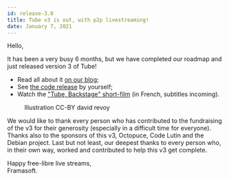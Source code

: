 ```yaml
---
id: release-3.0
title: Tube v3 is out, with p2p livestreaming!
date: January 7, 2021
---
```


<p>Hello,</p>

<p>
  It has been a very busy 6 months, but we have completed our roadmap and just released version 3 of Tube!
</p>

<ul>
  <li>
    Read all about it <a rel="noreferrer noopener" target="_blank"
      href="https://framablog.org/2021/01/07/tube-v3-its-a-live-a-liiiiive/">on our blog</a>;
  </li>

  <li>
    See <a rel="noreferrer noopener" target="_blank"
      href="https://github.com/Chocobozzz/Tube/releases/tag/v3.0.0">the code release</a> by yourself;
  </li>

  <li>
    Watch the <a rel="noreferrer noopener" target="_blank"
      href="https://framatube.org/videos/watch/8519184e-b0c0-45f9-a005-4baddcd41f88">"Tube, Backstage"
      short-film</a> (in French, subtitles incoming).
  </li>
</ul>

<figure>
  <img loading="lazy"
    src="https://framablog.org/wp-content/uploads/2021/01/2020-12-11_peertube-V3_by-David-Revoy-1024x466.jpeg" alt="">
  <figcaption>Illustration CC-BY david revoy</figcaption>
</figure>

<p>
  We would like to thank every person who has contributed to the fundraising of the v3 for their generosity (especially
  in a difficult time for everyone). Thanks also to the sponsors of this v3, Octopuce, Code Lutin and the Debian
  project. Last but not least, our deepest thanks to every person who, in their own way, worked and contributed to help
  this v3 get complete.
</p>

<p>
  <translate>Happy free-libre live streams,</translate>
  <br />
  Framasoft.
</p>

